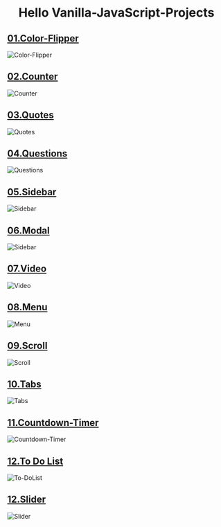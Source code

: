 # <h1 align="center">Hello Vanilla-JavaScript-Projects</h1>
<!-- Color Filipper -->
## [01.Color-Flipper](https://github.com/Sabuhi0/Vanilla-JavaScript-Projects/tree/main/01-color-flipper)
![Color-Flipper](https://user-images.githubusercontent.com/62444892/153713748-1f7dcfd4-fcdc-4b6d-89e1-663b9bc274f0.gif)

<!-- Counter -->
## [02.Counter](https://github.com/Sabuhi0/Vanilla-JavaScript-Projects/tree/main/02-counter)
![Counter](https://user-images.githubusercontent.com/62444892/153713768-ddcca2f9-ff38-4559-833d-b0c564a2d043.gif)

<!-- Quotes -->
## [03.Quotes](https://github.com/Sabuhi0/Vanilla-JavaScript-Projects/tree/main/03-quotes)
![Quotes](https://user-images.githubusercontent.com/62444892/153713819-921b2ac7-4a05-4234-b162-01c886d25b67.gif)

<!-- Questions -->
## [04.Questions](https://github.com/Sabuhi0/Vanilla-JavaScript-Projects/tree/main/04-questions)
![Questions](https://user-images.githubusercontent.com/62444892/153713838-f5fb6ef1-09ea-4df2-b0cc-142768f99ccc.gif)

<!-- Sidebar -->
## [05.Sidebar](https://github.com/Sabuhi0/Vanilla-JavaScript-Projects/tree/main/05-sidebar)
![Sidebar](https://user-images.githubusercontent.com/62444892/153713990-a8dcc22b-2057-472c-93d0-a8135bdb08c3.gif)

<!-- Modal -->
## [06.Modal](https://github.com/Sabuhi0/Vanilla-JavaScript-Projects/tree/main/06-modal)
![Sidebar](https://user-images.githubusercontent.com/62444892/153716167-0a809954-a94f-4d26-8388-8f9724564bc6.gif)

<!-- Video -->
## [07.Video](https://github.com/Sabuhi0/Vanilla-JavaScript-Projects/tree/main/07-video)
![Video](https://user-images.githubusercontent.com/62444892/153714190-312bed7a-e9d4-472b-bf25-bfc88a1e1108.gif)

<!-- Menu -->
## [08.Menu](https://github.com/Sabuhi0/Vanilla-JavaScript-Projects/tree/main/08-menu)
![Menu](https://user-images.githubusercontent.com/62444892/153714241-295b6ae6-7f3f-4b90-adfe-fce50f52bc85.gif)

<!-- Scroll -->
## [09.Scroll](https://github.com/Sabuhi0/Vanilla-JavaScript-Projects/tree/main/09-scroll)
![Scroll](https://user-images.githubusercontent.com/62444892/153714281-f9cd3f1d-62bf-49ea-884c-3b45819f3208.gif)

<!-- Tabs -->
## [10.Tabs](https://github.com/Sabuhi0/Vanilla-JavaScript-Projects/tree/main/10-tabs)
![Tabs](https://user-images.githubusercontent.com/62444892/153714382-dab80053-faf9-4d0d-8ee5-e3704d03d5db.gif)

<!-- Countdown Timer -->
## [11.Countdown-Timer](https://github.com/Sabuhi0/Vanilla-JavaScript-Projects/tree/main/11-countdown-timer)
![Countdown-Timer](https://user-images.githubusercontent.com/62444892/153714488-ce8bfbe4-8379-4139-b643-dce6f6de4b1c.gif)

<!-- To Do List -->
## [12.To Do List](https://github.com/Sabuhi0/Vanilla-JavaScript-Projects/tree/main/13-grocery-bud)
![To-DoList](https://user-images.githubusercontent.com/62444892/153716203-0ee6a55f-305b-470e-866d-a03a58962fad.gif)

<!-- Slider -->
## [12.Slider](https://github.com/Sabuhi0/Vanilla-JavaScript-Projects/tree/main/14-slider)
![Slider](https://user-images.githubusercontent.com/62444892/153714569-21381dd4-cfda-4f7e-ac40-17fd4c4a88e2.gif)

